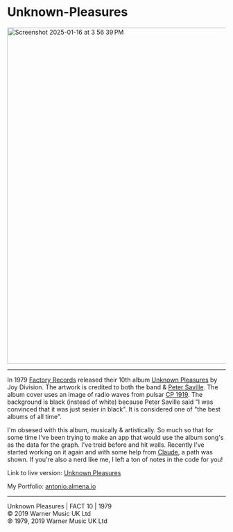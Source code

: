 # Unknown-Pleasures

<img width="776" alt="Screenshot 2025-01-16 at 3 56 39 PM" src="https://github.com/user-attachments/assets/ee1d2c9d-cb17-4c6b-a2f1-7788d110f518" />

---

In 1979 [Factory Records](https://en.wikipedia.org/wiki/Factory_Records) released their 10th album [Unknown Pleasures](https://en.wikipedia.org/wiki/Unknown_Pleasures) by Joy Division. The artwork is credited to both the band & [Peter Saville](<https://en.wikipedia.org/wiki/Peter_Saville_(graphic_designer)>). The album cover uses an image of radio waves from pulsar [CP 1919](https://en.wikipedia.org/wiki/CP_1919). The background is black (instead of white) because Peter Saville said "I was convinced that it was just sexier in black". It is considered one of "the best albums of all time".

I'm obsesed with this album, musically & artistically. So much so that for some time I've been trying to make an app that would use the album song's as the data for the graph. I've treid before and hit walls. Recently I've started working on it again and with some help from [Claude](https://www.anthropic.com/), a path was shown. If you're also a nerd like me, I left a ton of notes in the code for you!

Link to live version: [Unknown Pleasures](https://antonio.almena.io/unknown-pleasures)

My Portfolio: [antonio.almena.io](https://antonio.almena.io)

---

Unknown Pleasures | FACT 10 | 1979  
© 2019 Warner Music UK Ltd  
℗ 1979, 2019 Warner Music UK Ltd
